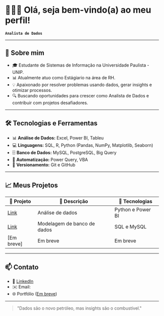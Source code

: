 # 👨🏻‍💻 Olá, seja bem-vindo(a) ao meu perfil!

**`Analista de Dados`**

---

## 🚀 Sobre mim

- 🎓 Estudante de Sistemas de Informação na Universidade Paulista - UNIP.
- 📊 Atualmente atuo como Estágiario na área de RH.
- 💡 Apaixonado por resolver problemas usando dados, gerar insights e otimizar processos.
- 🔍 Buscando oportunidades para crescer como Analista de Dados e contribuir com projetos desafiadores.

---

## 🛠️ Tecnologias e Ferramentas

- 📊 **Análise de Dados:** Excel, Power BI, Tableu
- 💻 **Linguagens:** SQL, R, Python (Pandas, NumPy, Matplotlib, Seaborn)
- 🗄️ **Banco de Dados:** MySQL, PostgreSQL, Big Query
- 🔄 **Automatização:** Power Query, VBA
- 📂 **Versionamento:** Git e GitHub

---

## 📈 Meus Projetos

| 🔗 Projeto | 📝 Descrição | 🚀 Tecnologias |
|------------|--------------|----------------|
| [Link](https://github.com/dgdatadev/cyclistic-bike-share-analysis) | Análise de dados | Python e Power BI |
| [Link](https://github.com/dgdatadev/projeto-locadora-carros) | Modelagem de banco de dados | SQL e MySQL |
| [Em breve] | Em breve | Em breve |

---

## 📫 Contato

- 💼 [LinkedIn](https://www.linkedin.com/in/diogoalvescasimiro/)
- ✉️ Email: 
- 🌐 Portfólio ([Em breve](https://sites.google.com/view/diogo-casimiro/home))

---

> "Dados são o novo petróleo, mas insights são o combustível."
